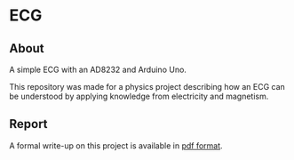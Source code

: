 # ECG

## About

A simple ECG with an AD8232 and Arduino Uno.

This repository was made for a physics project describing how an ECG can be
understood by applying knowledge from electricity and magnetism.

## Report

A formal write-up on this project is available in [pdf format](project.pdf).

